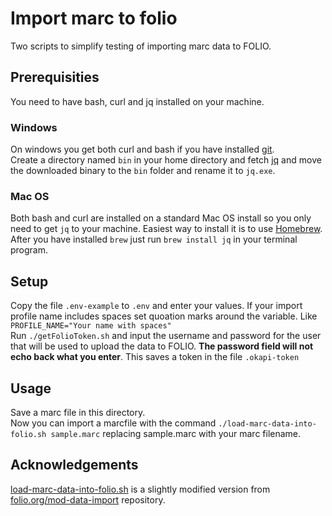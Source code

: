 # Import marc to folio
Two scripts to simplify testing of importing marc data to FOLIO.

## Prerequisities
You need to have bash, curl and jq installed on your machine.

### Windows
On windows you get both curl and bash if you have installed [git](https://git-scm.com/download/win).  
Create a directory named `bin` in your home directory and fetch [jq](https://stedolan.github.io/jq/download/) and move the downloaded binary to the `bin` folder and rename it to `jq.exe`.

### Mac OS
Both bash and curl are installed on a standard Mac OS install so you only need to get `jq` to your machine. Easiest way to install it is to use [Homebrew](https://brew.sh/). After you have installed `brew` just run `brew install jq` in your terminal program.

## Setup
Copy the file `.env-example` to `.env` and enter your values. If your import profile name includes spaces set quoation marks around the variable. Like `PROFILE_NAME="Your name with spaces"`  
Run `./getFolioToken.sh` and input the username and password for the user that will be used to upload the data to FOLIO. __The password field will not echo back what you enter__. This saves a token in the file `.okapi-token`

## Usage
Save a marc file in this directory.  
Now you can import a marcfile with the command `./load-marc-data-into-folio.sh sample.marc` replacing sample.marc with your marc filename.

## Acknowledgements
[load-marc-data-into-folio.sh](https://github.com/folio-org/mod-data-import/blob/master/scripts/load-marc-data-into-folio.sh) is a slightly modified version from [folio.org/mod-data-import](https://github.com/folio-org/mod-data-import) repository.